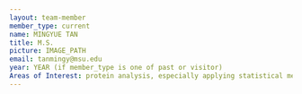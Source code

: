```yaml
---
layout: team-member
member_type: current
name: MINGYUE TAN
title: M.S.
picture: IMAGE_PATH
email: tanmingy@msu.edu
year: YEAR (if member_type is one of past or visitor)
Areas of Interest: protein analysis, especially applying statistical methods to them.  
---
```

